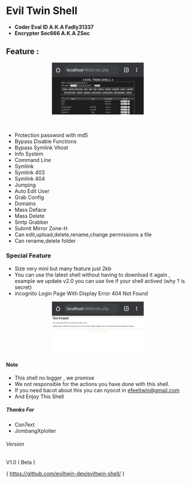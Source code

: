 # Evil Twin Shell

- **Coder Eval ID A.K.A Fadly31337**
- **Encrypter Sec666 A.K.A ZSec**

## Feature :
 
 <p align="center">
 <img width="50%" src="images/20200418_014024.jpg"/>
 </p><br>
 
- Protection password with md5
- Bypass Disable Functions
- Bypass Symlink Vhost
- Info System
- Command Line
- Symlink
- Symlink 403
- Symlink 404
- Jumping
- Auto Edit User
- Grab Config
- Domains
- Mass Deface
- Mass Delete
- Smtp Grabber
- Submit Mirror Zone-H
- Can edit,upload,delete,rename,change permissions a file
- Can rename,delete folder

### Special Feature

- Size very mini but many feature just 2kb
- You can use the latest shell without having to download it again , example we update v2.0 you can use live if your shell actived (why ? is secret)
- incognito Login Page With Display Error 404 Not Found
<p align="center">
<img width="50%" src="images/20200418_014046.jpg"/>
</p>

#### Note

- This shell no logger , we promise
- We not responsible for the actions you have done with this shell.
- If you need bacot about this you can nyocot in efeeltwin@gmail.com
- And Enjoy This Shell

##### Thanks For

- Con7ext
- JombangXploiter

###### Version

V1.0 ( Beta )

{ https://github.com/eviltwin-dev/eviltwin-shell/ }
